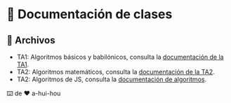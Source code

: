 # 📝 Documentación de clases

## 🚀 Archivos

- TA1: Algoritmos básicos y babilónicos, consulta la [documentación de la TA1](./TA1/docu.md).
- TA2: Algoritmos matemáticos, consulta la [documentación de la TA2](./TA2/docu.md).
- TA2: Algoritmos de JS, consulta la [documentación de algoritmos](./algoritmos/docu.md).

⌨️ de ❤️ a-hui-hou
